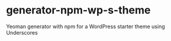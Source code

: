 # generator-npm-wp-s-theme
Yeoman generator with npm for a WordPress starter theme using Underscores
